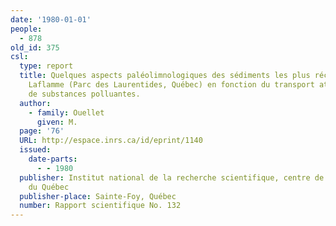```yaml
---
date: '1980-01-01'
people:
  - 878
old_id: 375
csl:
  type: report
  title: Quelques aspects paléolimnologiques des sédiments les plus récents du lac
    Laflamme (Parc des Laurentides, Québec) en fonction du transport atmosphérique
    de substances polluantes.
  author:
    - family: Ouellet
      given: M.
  page: '76'
  URL: http://espace.inrs.ca/id/eprint/1140
  issued:
    date-parts:
      - - 1980
  publisher: Institut national de la recherche scientifique, centre de l'eau, Université
    du Québec
  publisher-place: Sainte-Foy, Québec
  number: Rapport scientifique No. 132
---
```

